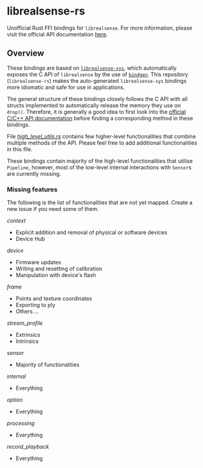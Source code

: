 # librealsense-rs

Unofficial Rust FFI bindings for `librealsense`. For more information, please visit the official API documentation [here](https://intelrealsense.github.io/librealsense/doxygen/index.html).

## Overview

These bindings are based on [`librealsense-sys`](https://gitlab.com/aivero/streaming/librealsense-sys), which automatically exposes the C API of `librealsense` by the use of [`bindgen`](https://rust-lang.github.io/rust-bindgen/). This repository (`librealsense-rs`) makes the auto-generated `librealsense-sys` bindings more idiomatic and safe for use in applications.

The general structure of these bindings closely follows the C API with all structs implemented to automatically release the memory they use on `drop()`. Therefore, it is generally a good idea to first look into the [official C/C++ API documentation](https://intelrealsense.github.io/librealsense/doxygen/dir_9d25e8b11fe18f2432ba6c8d035b608c.html) before finding a corresponding method in these bindings.

File [*high_level_utils.rs*](src/high_level_utils.rs) contains few higher-level functionalities that combine multiple methods of the API. Please feel free to add additional functionalities in this file.

These bindings contain majority of the high-level functionalities that utilise `Pipeline`, however, most of the low-level internal interactions with `Sensor`s are currently missing. 

### Missing features

The following is the list of functionalities that are not yet mapped. Create a new issue if you need some of them.

*context*
- Explicit addition and removal of physical or software devices
- Device Hub

*device*
- Firmware updates
- Writing and resetting of calibration
- Manipulation with device's flash

*frame*
- Points and texture coordinates
- Exporting to ply
- Others ...

*stream_profile*
- Extrinsics
- Intrinsics

*sensor*
- Majority of functionalities

*internal*
- Everything

*option*
- Everything

*processing*
- Everything

*record_playback*
- Everything
